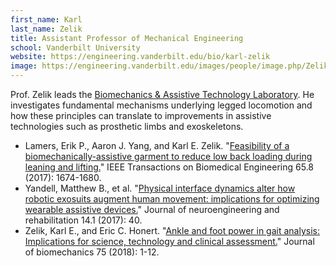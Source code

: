 ```yaml
---
first_name: Karl
last_name: Zelik
title: Assistant Professor of Mechanical Engineering
school: Vanderbilt University
website: https://engineering.vanderbilt.edu/bio/karl-zelik
image: https://engineering.vanderbilt.edu/images/people/image.php/Zelik-Karl.jpg?width=200&image=/images/people/Zelik-Karl.jpg
---
```

Prof. Zelik leads the [Biomechanics & Assistive Technology Laboratory](https://my.vanderbilt.edu/batlab/). He investigates fundamental mechanisms underlying legged locomotion and how these principles can translate to improvements in assistive technologies such as prosthetic limbs and exoskeletons.
* Lamers, Erik P., Aaron J. Yang, and Karl E. Zelik. "[Feasibility of a biomechanically-assistive garment to reduce low back loading during leaning and lifting.](https://ieeexplore.ieee.org/document/8063426/)" IEEE Transactions on Biomedical Engineering 65.8 (2017): 1674-1680.
* Yandell, Matthew B., et al. "[Physical interface dynamics alter how robotic exosuits augment human movement: implications for optimizing wearable assistive devices.](https://jneuroengrehab.biomedcentral.com/articles/10.1186/s12984-017-0247-9)" Journal of neuroengineering and rehabilitation 14.1 (2017): 40.
* Zelik, Karl E., and Eric C. Honert. "[Ankle and foot power in gait analysis: Implications for science, technology and clinical assessment.](https://www.sciencedirect.com/science/article/abs/pii/S0021929018302902)" Journal of biomechanics 75 (2018): 1-12.